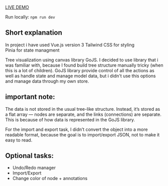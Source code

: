 


[LIVE DEMO](https://commit-test-assignment-vue.vercel.app/)


Run locally: `npm run dev`







## Short explanation

In project i have used Vue.js version 3 
Tailwind CSS for styling  
Pinia for state managment

Tree visualization using canvas library GoJS. I decided to use library that i was familiar with, because I found build tree structure manually tricky (when this is a lot of children). GoJS library provide control of all the actions as well as handle state and manage model data, but i didn't use this options and manage data through my own store. 


## **important note:**

The data is not stored in the usual tree-like structure. Instead, it’s stored as a flat array — nodes are separate, and the links (connections) are separate. This is because of how data is represented in the GoJS library.

For the import and export task, I didn’t convert the object into a more readable format, because the goal is to import/export JSON, not to make it easy to read.


## **Optional tasks**:

 - Undo/Redo manager 
 - Import/Export  
 - Change color of node + annotations
